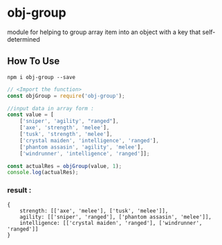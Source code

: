 # obj-group
module for helping to group array item into an object with a key that self-determined

## How To Use

``` npm i obj-group --save ```

```javascript
// <Import the function>
const objGroup = require('obj-group');

//input data in array form :
const value = [
    ['sniper', 'agility', "ranged"],
    ['axe', 'strength', 'melee'],
    ['tusk', 'strength', 'melee'],
    ['crystal maiden', 'intelligence', 'ranged'],
    ['phantom assasin', 'agility', 'melee'],
    ['windrunner', 'intelligence', 'ranged']];

const actualRes = objGroup(value, 1);
console.log(actualRes);

```
### result :
```
{
    strength: [['axe', 'melee'], ['tusk', 'melee']],
    agility: [['sniper', 'ranged'], ['phantom assasin', 'melee']],
    intelligence: [['crystal maiden', 'ranged'], ['windrunner', 'ranged']]
}
```
